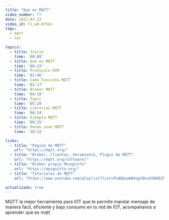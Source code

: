 ```yaml
---
title: "Que es MQTT"
video_number: 77
date: 2021-03-23
video_id: T1_w8-8Y5kc
tags:
  - mqtt
  - iot

topics:
  - title: Inicio
    time: '00:00'
  - title: Que es MQTT
    time: '00:33'
  - title: Protocolo M2M
    time: '01:46'
  - title: Como Funciona MQTT
    time: '02:17'
  - title: Broker MQTT
    time: '04:18'
  - title: Topic
    time: '05:28'
  - title: Librerias MQTT
    time: '08:24'
  - title: Ejemplo MQTT
    time: '09:25'
  - title: Donde usan MQTT
    time: '10:22'

links:
  - title: "Pagina de MQTT"
    url: "https://mqtt.org/"
  - title: "Broker, Clientes, Heramienta, Plugin de MQTT"
    url: "https://mqtt.org/software/"
  - title: "Broker propio Mosquitto"
    url: "https://mosquitto.org/"
  - title: "Tutoriales de MQTT"
    url: "https://www.youtube.com/playlist?list=PLWQQswW6kqpVBnzOSNGRZFZLXXxXHrXIO"

actualizado: true
---
```


MQTT la mejor herramienta para IOT que te permite mandar mensaje de manera facil, eficiente y bajo consumo en tu red de IOT, acompañanos a aprender que es mqtt

